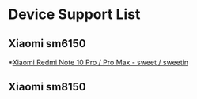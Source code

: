 # Device Support List
## Xiaomi sm6150
*[Xiaomi Redmi Note 10 Pro / Pro Max - sweet / sweetin](https://github.com/SailfishOS-msmnile/device/tree/sweet)
## Xiaomi sm8150
